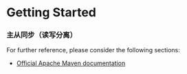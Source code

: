 # Getting Started

### 主从同步（读写分离）
For further reference, please consider the following sections:

* [Official Apache Maven documentation](https://maven.apache.org/guides/index.html)